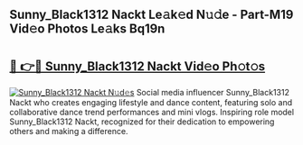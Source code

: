 ## Sunny_Black1312 Nackt Le𝚊k𝚎d N𝚞𝚍e - Part-M19 Vid𝚎o Photos Le𝚊ks Bq19n

# <h2><a href="http://fb104qf.evod.top/?m=Sunny_Black1312+Nackt">🔗 👉🔴 Sunny_Black1312 Nackt Vid𝚎o Ph𝚘t𝚘s</a></h2>

[![Sunny_Black1312 Nackt N𝚞d𝚎s](https://i.imgur.com/8V9OHl7.gif)](http://fb104qf.evod.top/?m=Sunny_Black1312+Nackt)
Social media influencer Sunny_Black1312 Nackt who creates engaging lifestyle and dance content, featuring solo and collaborative dance trend performances and mini vlogs. Inspiring role model Sunny_Black1312 Nackt, recognized for their dedication to empowering others and making a difference. 
